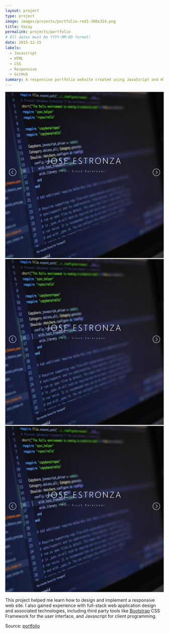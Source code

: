 ```yaml
---
layout: project
type: project
image: images/projects/portfolio-red1-300x314.png
title: Vacay
permalink: projects/portfolio
# All dates must be YYYY-MM-DD format!
date: 2015-12-15
labels:
  - Javascript
  - HTML
  - CSS
  - Responsive 
  - GitHub
summary: A responsive portfolio website created using JavaScript and HTML.
---
```


<div class="ui small rounded images">
  <img class="ui image" src="../images/projects/portfolio-red1-1024x768.png">
  <img class="ui image" src="../images/projects/portfolio-red1-1024x768.png">
  <img class="ui image" src="../images/projects/portfolio-red1-1024x768.png">
</div>

This project helped me learn how to design and implement a responsive web site.  I also gained experience with full-stack web application design and associated technologies, including third party tools like [Bootstrap](http://getbootstrap.com/) CSS Framework for the user interface, and Javascript for client programming. 
 
Source: <a href="https://github.com/estronzaj/portfolio"><i class="large github icon"></i>portfolio</a>